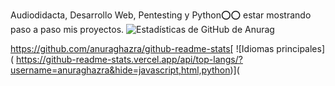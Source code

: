 Audiodidacta, Desarrollo Web, Pentesting y Python⭕⭕
estar mostrando paso a paso mis proyectos.
![Estadísticas de GitHub de Anurag](https://github-readme-stats.vercel.app/api?username=anuraghazra&show_icons=true&theme=merko)

https://github.com/anuraghazra/github-readme-stats[ ![Idiomas principales] ( https://github-readme-stats.vercel.app/api/top-langs/?username=anuraghazra&hide=javascript,html,python)](
